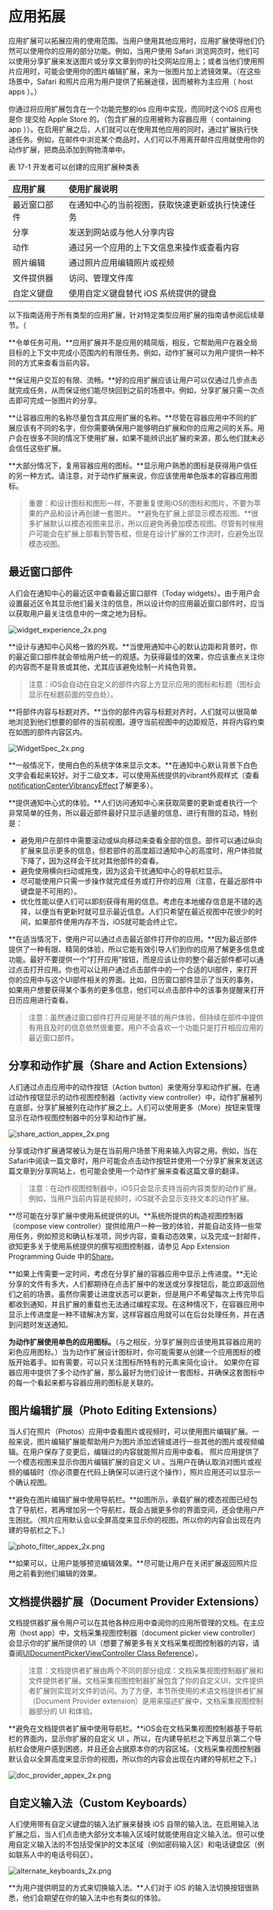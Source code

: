 # 应用拓展

应用扩展可以拓展应用的使用范围。当用户使用其他应用时，应用扩展使得他们仍然可以使用你的应用的部分功能。例如，当用户使用 Safari 浏览网页时，他们可以使用分享扩展来发送图片或分享文章到你的社交网站应用上；或者当他们使用照片应用时，可能会使用你的图片编辑扩展，来为一张图片加上滤镜效果。（在这些场景中，Safari 和照片应用为用户提供了拓展途径，因而被称为主应用（ host apps ）。）

你通过将应用扩展包含在一个功能完整的ios 应用中实现，而同时这个iOS 应用也是你 提交给 Apple Store 的。（包含扩展的应用被称为容器应用（ containing app ））。在启用扩展之后，人们就可以在使用其他应用的同时，通过扩展执行快速任务。例如，在邮件中浏览某个商品时，人们可以不用离开邮件应用就使用你的动作扩展，把商品添加到购物清单中。

表 17-1 开发者可以创建的应用扩展种类表

|应用扩展       |使用扩展说明|
|:------------------|:-------------------------|
|最近窗口部件       |在通知中心的当前视图，获取快速更新或执行快速任务|
|分享              |发送到网站或与他人分享内容|
|动作              |通过另一个应用的上下文信息来操作或查看内容|
|照片编辑          |通过照片应用编辑照片或视频|
|文件提供器        |访问、管理文件库|
|自定义键盘        |使用自定义键盘替代 iOS 系统提供的键盘|

以下指南适用于所有类型的应用扩展，针对特定类型应用扩展的指南请参阅后续章节。（

**令单任务可用。**应用扩展并不是应用的精简版，相反，它帮助用户在器全局目标的上下文中完成小范围内的有限任务。例如，动作扩展可以为用户提供一种不同的方式来查看当前内容。

**保证用户交互的有限、流畅。**好的应用扩展应该让用户可以仅通过几步点击就完成任务，从而保证他们能尽快回到之前的场景中。例如，分享扩展只需一次点击即可完成一张图片的分享。

**让容器应用的名称尽量包含其应用扩展的名称。**尽管在容器应用中不同的扩展应该有不同的名字，但你需要确保用户能够明白扩展和你的应用之间的关系。用户会在很多不同的情况下使用扩展，如果不能辨识出扩展的来源，那么他们就未必会信任这些扩展。

**大部分情况下，复用容器应用的图标。**显示用户熟悉的图标是获得用户信任的另一种方式。请注意，对于动作扩展来说，你应该使用单色版本的容器应用图标。

>重要：和设计图标和图形一样，不要重复使用iOS的图标和图片，不要为苹果的产品和设计再创建一套图片。
**避免在扩展上部显示模态视图。**很多扩展默认以模态视图来显示，所以应避免再叠加模态视图。尽管有时候用户可能会在扩展上部看到警告框，但是在设计扩展的工作流时，应避免出现模态视图。

## 最近窗口部件

人们会在通知中心的最近区中查看最近窗口部件（Today widgets）。由于用户会设置最近区令其显示他们最关注的信息，所以设计你的应用最近窗口部件时，应当以获取用户最关注信息中的一席之地为目标。

![widget_experience_2x.png](/images/widget_experience_2x.png)


**设计与通知中心风格一致的外观。**当使用通知中心的默认边距和背景时，你的最近窗口部件就会带给用户统一的观感。为获得最佳的效果，你应该重点关注你的内容而不是背景或其他，尤其应该避免绘制一片纯色背景。

>注意：iOS会自动在自定义的部件内容上方显示应用的图标和标题（图标会显示在标题前面的空白处）。

**将部件内容与标题对齐。**当你的部件内容与标题对齐时，人们就可以很简单地浏览到他们想要的部件的当前视图。遵守当前视图中的边距规范，并将内容约束在如图的部件内容区内。

![WidgetSpec_2x.png](/images/WidgetSpec_2x.png)

**一般情况下，使用白色的系统字体来显示文本。**在通知中心默认背景下白色文字会看起来较好。对于二级文本，可以使用系统提供的vibrant外观样式（查看[notificationCenterVibrancyEffect](https://developer.apple.com/library/ios/documentation/UIKit/Reference/UIVibrancyEffect/index.html#//apple_ref/occ/clm/UIVibrancyEffect/notificationCenterVibrancyEffect)了解更多）。

**提供通知中心式的体验。**人们访问通知中心来获取简要的更新或者执行一个非常简单的任务，所以最近部件最好只显示适量的信息、进行有限的互动，特别是：

- 避免用户在部件中需要滚动或纵向移动来查看全部的信息。部件可以通过纵向扩展来显示更多的信息，但若部件的高度超过通知中心的高度时，用户体验就下降了，因为这样会干扰对其他部件的查看。
- 避免使用横向扫动或拖曳，因为这会干扰通知中心的导航栏显示。
- 尽可能使用户只需一步操作就完成任务或打开你的应用（注意，在最近部件中键盘是不可用的）。
- 优化性能以便人们可以即刻获得有用的信息。考虑在本地缓存信息是不错的选择，以便当有更新时就可显示最近信息。人们只希望在最近视图中花很少的时间，如果部件使用内存不当，iOS就可能会终止它。

**在适当情况下，使用户可以通过点击最近部件打开你的应用。**因为最近部件提供了一种有限、精简的体验，所以它能有效引导人们到你的应用了解更多信息或功能。最好不要提供一个“打开应用”按钮，而是应该让你的整个最近部件都可以通过点击打开应用。你也可以让用户通过点击部件中的一个合适的UI部件，来打开你的应用中与这个UI部件相关的界面。比如，日历窗口部件显示了当天的事务，如果用户想要获得某个事务的更多信息，他们可以点击部件中的该事务提醒来打开日历应用进行查看。

>注意：虽然通过窗口部件打开应用是不错的用户体验，但持续在部件中提供有用且及时的信息依然很重要。用户不会喜欢一个功能只是打开相应应用的最近窗口部件。

## 分享和动作扩展（Share and Action Extensions）

人们通过点击应用中的动作按钮（Action button）来使用分享和动作扩展。在通过动作按钮显示的动作视图控制器（activity view controller）中，动作扩展被列在底部，分享扩展被列在动作扩展之上。人们可以使用更多（More）按钮来管理显示在动作视图控制器中的分享和动作扩展。

![share_action_appex_2x.png](/images/share_action_appex_2x.png)

分享或动作扩展通常被认为是在当前用户场景下用来输入内容之用。例如，当在Safari中阅读一篇文章时，用户可能会点击动作按钮并使用一个分享扩展来发送这篇文章到分享网站上，也可能会使用一个动作扩展来查看这篇文章的翻译。
>注意：在动作视图控制器中，iOS只会显示支持当前内容类型的动作扩展。例如，当用户当前内容是视频时，iOS就不会显示支持文本的动作扩展。

**尽可能在分享扩展中使用系统提供的UI。**系统所提供的构造视图控制器（compose view controller）提供给用户一种一致的体验，并能自动支持一些常用任务，例如预览和确认标准项，同步内容，查看动态效果，以及完成一封邮件，欲知更多关于使用系统提供的撰写视图控制器，请参见 App Extension Programming Guide 中的[Share](https://developer.apple.com/library/ios/documentation/General/Conceptual/ExtensibilityPG/ShareSheet.html#//apple_ref/doc/uid/TP40014214-CH12)。

**如果上传需要一定时间，考虑在分享扩展的容器应用中显示上传进度。**无论分享的文件有多大，人们都期待在点击扩展中的发送或分享按钮后，能立即返回他们之前的场景。虽然你需要让进度状态可以更新，但是用户不希望每次上传完毕后都收到通知，并且扩展的重载也无法通过编程实现。在这种情况下，在容器应用中显示上传进度是一种不错解决方案，这样容器应用就可以在后台处理任务，并在遇到问题时发送通知。

**为动作扩展使用单色的应用图标。**（与之相反，分享扩展则应该使用其容器应用的彩色应用图标。）当为动作扩展设计图标时，你可能需要从创建一个应用图标的模版开始着手。如有需要，可以只关注图标所特有的元素来简化设计。
如果你在容器应用中提供了多个动作扩展，那么最好为他们设计一套图标，并确保这套图标中的每一个看起来都与容器应用的图标是关联的。

## 图片编辑扩展（Photo Editing Extensions）

当人们在照片（Photos）应用中查看图片或视频时，可以使用图片编辑扩展。一般来说，图片编辑扩展能帮助用户为图片添加滤镜或进行一些其他的图片或视频编辑。在用户保存了变更后，编辑过的内容就能照片应用中查看。
照片应用提供了一个模态视图来显示你图片编辑扩展的自定义 UI 。当用户在确认取消对图片或视频的编辑时（你必须要在代码上确保可以进行这个操作），照片应用还可以显示一个确认视图。

**避免在图片编辑扩展中使用导航栏。**如图所示，承载扩展的模态视图已经包含了导航栏，若再增加另一个导航栏，既会占据更多你的界面空间，还会使用户产生困扰。（照片应用默认会以全屏高度来显示你的视图，所以你的内容会出现在内建的导航栏之下。）

![photo_filter_appex_2x.png](/images/photo_filter_appex_2x.png)

**如果可以，让用户能够预览编辑效果。**尽可能让用户在关闭扩展返回照片应用之前看到他们编辑的效果。

## 文档提供器扩展（Document Provider Extensions）

文档提供器扩展令用户可以在其他各种应用中查阅你的应用所管理的文档。在主应用（host app）中，文档采集视图控制器（document picker view controller）会显示你的扩展所提供的 UI（想要了解更多有关文档采集视图控制器的内容，请查阅[UIDocumentPickerViewController Class Reference](https://developer.apple.com/library/ios/documentation/UIKit/Reference/UIDocumentPickerViewController_Class/index.html#//apple_ref/doc/uid/TP40014342)）。

>注意：文档提供者扩展由两个不同的部分组成：文档采集视图控制器扩展和文件提供者扩展。文档采集视图控制器扩展包含了你的自定义UI，文件提供者扩展则实现对文件的访问。为了方便，本节所使用的术语文档提供者扩展（Document Provider extension）是用来描述扩展中，文档采集视图控制器部分的 UI 和体验。

**避免在文档提供者扩展中使用导航栏。**iOS会在文档采集视图控制器基于导航栏的界面内，显示你扩展的自定义 UI 。所以，在内建导航栏之下再显示第二个导航栏会使用户感到困惑，并且还会占据原本你的内容区域。（文档采集视图控制器默认会以全屏高度来显示你的视图，所以你的内容会出现在内建的导航栏之下。）

![doc_provider_appex_2x.png](/images/doc_provider_appex_2x.png)

## 自定义输入法（Custom Keyboards）

人们使用带有自定义键盘的输入法扩展来替换 iOS 自带的输入法。在启用输入法扩展之后，当人们点击绝大部分文本输入区域时就能使用自定义输入法。但可以使用自定义输入法的不包括受保护的文本区域（例如密码输入区）和电话键盘区（例如联系人中的电话号码区）。

![alternate_keyboards_2x.png](/images/alternate_keyboards_2x.png)

**为用户提供明显的方式来切换输入法。**人们对于 iOS 的输入法切换按钮很熟悉，他们会期望在你的输入法中也有类似的体验。












